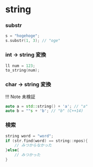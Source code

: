 # string

### substr
``` c++
s = "hogehoge";
s.substr(1, 3); // "oge"
```

### int → string 変換
``` c++
ll num = 123;
to_string(num);
```

### char → string 変換
!!! Note
    未検証
``` c++
auto a = std::string() + 'a'; // "a"
auto b = ""s + 'b'; // "b" (C++14)
```

### 検索
``` c++
string word = "word";
if (str.find(word) == string::npos){
    // みつからなかった
}else{
    // みつかった
}
```